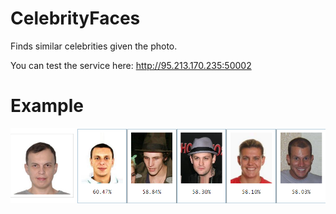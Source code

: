 # CelebrityFaces
Finds similar celebrities given the photo.

You can test the service here: http://95.213.170.235:50002

# Example
![alt text](https://github.com/SashaMN/CelebrityFaces/raw/master/example.png)

